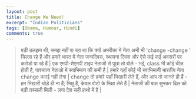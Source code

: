 ```yaml
---
layout: post
title: Change We Need!
excerpt: "Indian Politicians"
tags: [Obama, Humour, Hindi]
comments: true
---
```


>बड़ी उलझन थी, समझ नहीं पा रहा था कि क्यों अमरीका में नेता अभी भी 'change -change ' चिल्ला रहे हैं और हमारे भारत में नेता जन्मदिवस, स्थापना
>दिवस और ऐसे कई कई अवसरों पर करोडो पा रहे हैं | एक
>एमपी-शेएमपी टाइप नेताजी से पूछा तो बोले - भई, class भी कोई चीज़ होती है, पाश्चात्य नेताओ में स्वाभिमान की कमी है | हमारे यहाँ कोई भी स्वाभिमानी भारतीय नेता change कतई नहीं लेगा | change तो हमारे यहाँ भिखारी लेते हैं, और आप तो जानते ही हैं - हम भिखारी थोड़े ही ना हैं; भिक्षु हैं, केवल वोटो के भिक्षा लेते हैं | नेताजी की बात सुनकर दिल को बड़ी तस्सली मिली - लगा देश सही हाथो में है |
